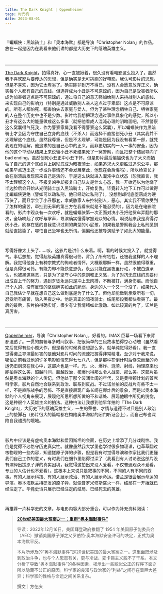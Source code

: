 ```yaml
---
title: The Dark Knight | Oppenheimer
tags: 时光机
date: 2023-08-01
---
```


<br/>

『蝙蝠侠：黑暗骑士』和『奥本海默』都是导演「Christopher Nolan」的作品。放在一起是因为在我看来他们讲的都是大历史下的落魄英雄主义。

<br/>

---

[The Dark Knight](https://www.imdb.com/title/tt0468569/?ref_=fn_al_tt_1)，拍得真好，心一直被揪着，很久没有看电影这么投入了。虽然我不喜欢影片要传达的思想，但是确实是无可挑剔的好电影。我认可影片的思想，但是不喜欢，因为它太卑劣了。确实除非到万不得已，没有人会愿意放弃正义，确实每个人都有自己的底线，但选择成为小丑是不可原谅的，因为自己是受害者所以成为加害者这点是不可原谅的，通过将自己的意志强加给别人来挑战别人的底线、来实现自己的影响力（特别是通过威胁别人亲人这点过于卑鄙）这点是不可原谅的。所有人都怕死、都害怕失去家庭与爱人，但为了某种理念牺牲自己、牺牲家庭的人在整个历史中也不是少数。影片给我想把理念通过事件具象化的感觉，所以小丑才有这么大的能量做成这么多事（就把他看成人混沌心理的阴暗面吧，不然警察这么窝囊得气死我，作为警察家属我看不得警察这么窝囊），所以蝙蝠侠作为黑暗骑士才会因为守住自己立身的底线（不杀人）而选择不直接创死小丑（其实我并不太理解这个底线，虽然我尊重，但是不太理解，可能是因为我没有看第一部，就凭我现在的理解，他追求的是自己心中的正义，而非更切实的一人一事的安全，因为他的这个举动从结果上来说留小丑不死结果死了一窝警察，而且把整个结局导向了 bad ending，虽然创死小丑正中小丑下怀，但是影片最后蝙蝠侠也为了大义而牺牲了自己的这个底线背上锅彻底成为暗夜骑士，如果追求大义更胜过追求公平，那如果早点迈出这一步或许事情还不会发展至此，他现在会后悔吗），所以检查长才会在崩溃后发现原来自己是演的、于是这么快就进入混沌中立状态（恕我直言，我不太理解这个人，不报复凶手却报复自己队友是什么心态，我一开始还以为他烧了半边脸后会开始从光明骑士加入黑暗骑士，开始复仇，毕竟转入地下工作可以做得比蝙蝠侠更绝（譬如可以动私刑，他已经动过私刑了），没想到却彻底堕落成为硬币侠了，而且学会了小丑那套，拿威胁家人来控制别人，恶心。其实我不管你受到了怎样的痛苦，牵扯到无辜的第三方在我看来就是不能忍受的）。因为是在电影院看的，影片中观众有一次欢呼，就是蝙蝠侠第一次正面对决小丑把他货车弄翻的那次，全场响起了欢呼与掌声，导演确实懂得掌握观众的心情。啊说起来我是真得讨厌小丑，刷存在感的自我意识过剩的典型的小屁孩，如果我是警察我会上私刑见到就给直接毙了，哪怕自己坐牢也无所谓。偏偏他还被导演赋予了如此大的能量。

<br/>

写得好像太上头了……咳，这影片是讲什么来着。啊，看的时候太投入了，就觉得气。事后想想，觉得超级英雄真得很可怜，背负了所有牺牲，还被我这样的人不理解。我觉得他身上有种宗教式的殉难者情怀，大概跟耶稣一样，虽然很值得尊重，但是真得很可怜。有能力却不能快意恩仇，永远只能在黑夜里行动，不被白道承认，也被黑道痛恶，只是为了坚守心中的原则和正义感，为了对抗无底线的恶要付出成百上千的努力，遇到歹徒永远只是冲上去肉搏，不断被打，满身伤痕。而他自己个人的、没有反馈的坚信确实如此的脆弱，身边的人一个又一个没了，如果代入自己我估计早就在想自己这么做到底是为了什么了。但他却能做到承受所有一切，忍受所有痛苦，隐入黑夜之中。他是真正的暗夜骑士。结尾那段我都快看哭了。最后的最后，影片拍得确实好，很少有让我情绪如此激动、如此较真的片了，诺兰是真厉害。

<br/>

---

[Oppenheimer](https://www.imdb.com/title/tt15398776/)，导演「Christopher Nolan」，好看的。IMAX 巨幕一场看下来背都湿透了。一贯的剪辑与多时间叙事，把很简单的三段故事拍得惊心动魄（虽然看完后觉得有些小题大作，但是看的时候真没想那么多，就单纯觉得好看）。我一直觉得诺兰导演最厉害的是他对影片时间的流速把握得非常精准。至少对于我来说，哪怕之前看过他的许多电影剧情忘得七七八八，但是那种在倒计时后倏忽而至的命运仍旧刻录在我心中，这部片也是一样。光、火、爆炸、涟漪、射线，物理原来也能拍得这么美，超越时间，超越政治，核爆也得那么令人战栗、那么美。这部片虽然是奥本海默的个人传记，但他处于那个波澜壮阔的年代，又是曼哈顿计划的首席科学家，影片自然地会联系到政治、联系到反战。不过诺兰拍的反战片有些不太一样，不是直陈战争的恐怖、不是直接展现广岛长崎在爆炸后的景象，而是以奥本海默的个人视角来展现，展现他所思所想所做的不和谐处、展现他眼中所见的恍惚，这是种很个人英雄主义的拍法。这种拍法让我想到他早年拍的『The Dark Knight』，大历史下的落魄英雄主义，一生的荣誉、才情与道德不过只是别人政治上的垫脚石（影片很大的篇幅都在构陷奥本海默的闭门听证会上），而自己却也深陷自我谴责的境地。

<br/>

影片中应该是有虚构奥本海默和爱因斯坦的会面，在历史上增添了几分戏剧性。我倒是觉得不必恪守历史真实性。就像虽然我大学里也学过很多物理课，也草草翻过核物理的一些内容，知道搓原子弹的步骤，但是我有时觉得导演和作家比我们更懂我们自己工作的意义，有时我们在细节里陷得过深了（我看到有人讨论说这部片没有演绎出搓原子弹的真实困境，我觉得这拍出来没人爱看，不仅普通观众不爱看，专业的人估计也不爱看）。这根本上来说只是叙事的不同，不同的人有不同的叙事。有的人展示科技、有的人展示政治、有的人展示命运。诺兰是很会展示命运的导演。奥本海默主持研发的原子弹，就像普罗米修斯盗火一样，结局在一开始就已经注定了。毕竟史诗只展示已经注定的结局、已经死去的英雄。

<br/>

再推荐一片科学史的文章，与电影内容大部分重合，可以作为补充资料阅读：

> [**20世纪美国最大冤案之一：重审“奥本海默事件”**](https://zhishifenzi.blog.caixin.com/archives/269028)
>
> 导读：2022年12月16日，美国拜登政府推翻了 1954 年美国原子能委员会（AEC）撤销美国原子弹之父罗伯特·奥本海默安全许可的决定，正式为奥本海默平反。
>
> 本片所涉及的“奥本海默事件”是20世纪美国的最大冤案之一。这里面既涉及到政治斗争，也与个人恩怨有关，更与冷战、麦卡锡主义脱不了干系。本文分析了导致“奥本海默事件”的各种因素，揭示出一些貌似公正的程序下面之所以隐藏不公正的原因。科学家的良知与政治家的“利益”之间存在着巨大差异；科学家的性格与命运之间关系复杂。
>
> 撰文｜方在庆

<br/>